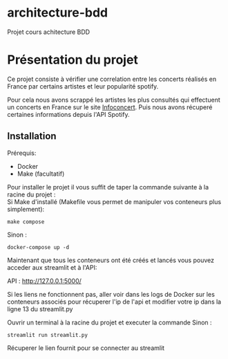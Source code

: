 # architecture-bdd
Projet cours achitecture BDD

# Présentation du projet

Ce projet consiste à vérifier une correlation entre les concerts réalisés en France par certains artistes et leur popularité spotify.

Pour cela nous avons scrappé les artistes les plus consultés qui effectuent un concerts en France sur le site [Infoconcert](https://www.infoconcert.com/).
Puis nous avons récuperé certaines informations depuis l'API Spotify.

## Installation

Prérequis:
 - Docker
 - Make (facultatif)

Pour installer le projet il vous suffit de taper la commande suivante à la racine du projet : <br>
Si Make d'installé (Makefile vous permet de manipuler vos conteneurs plus simplement):
````text 
make compose
````
Sinon :
````text 
docker-compose up -d
````

Maintenant que tous les conteneurs ont été créés et lancés vous pouvez acceder aux streamlit et à l'API:

API : http://127.0.0.1:5000/ <br>

Si les liens ne fonctionnent pas, aller voir dans les logs de Docker sur les conteneurs associés pour récuperer l'ip de l'api et modifier votre ip dans la ligne 13 du streamlit.py

Ouvrir un terminal à la racine du projet et executer la commande 
Sinon :
````text 
streamlit run streamlit.py
````
Récuperer le lien fournit pour se connecter au streamlit